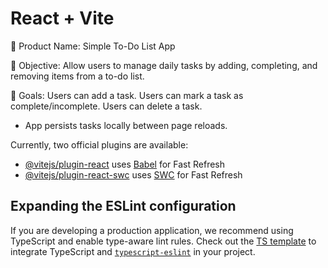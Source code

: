 # React + Vite

📌 Product Name:
Simple To-Do List App

🧠 Objective:
Allow users to manage daily tasks by adding, completing, and removing items from a to-do list.

🎯 Goals:
Users can add a task.
Users can mark a task as complete/incomplete.
Users can delete a task.
- App persists tasks locally between page reloads.

Currently, two official plugins are available:

- [@vitejs/plugin-react](https://github.com/vitejs/vite-plugin-react/blob/main/packages/plugin-react/README.md) uses [Babel](https://babeljs.io/) for Fast Refresh
- [@vitejs/plugin-react-swc](https://github.com/vitejs/vite-plugin-react-swc) uses [SWC](https://swc.rs/) for Fast Refresh

## Expanding the ESLint configuration

If you are developing a production application, we recommend using TypeScript and enable type-aware lint rules. Check out the [TS template](https://github.com/vitejs/vite/tree/main/packages/create-vite/template-react-ts) to integrate TypeScript and [`typescript-eslint`](https://typescript-eslint.io) in your project.

